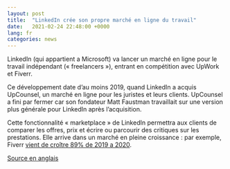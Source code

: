 ```yaml
---
layout: post
title:  "LinkedIn crée son propre marché en ligne du travail"
date:   2021-02-24 22:48:00 +0000
lang: fr
categories: news
---
```


LinkedIn (qui appartient a Microsoft) va lancer un marché en ligne pour le travail indépendant (« freelancers »), entrant en compétition avec UpWork et Fiverr. 

Ce développement date d’au moins 2019, quand LinkedIn a acquis UpCounsel, un marché en ligne pour les juristes et leurs clients. UpCounsel a fini par fermer car son fondateur Matt Faustman travaillait sur une version plus générale pour LinkedIn après l’acquisition.

Cette fonctionnalité « marketplace » de LinkedIn permettra aux clients de comparer les offres, prix et écrire ou parcourir des critiques sur les prestations. Elle arrive dans un marché en pleine croissance : par exemple, Fiverr [vient de croître 89% de 2019 a 2020](https://www.forbes.com/sites/bethkindig/2021/02/23/q4-2020-tech-earnings-shopify-roku-fiverr-and-palantir/). 

[Source en anglais](https://aimgroup.com/2021/02/22/linkedin-building-gig-marketplace/)

